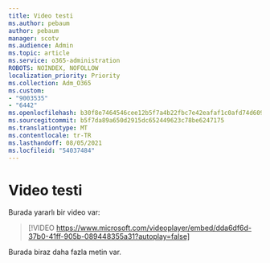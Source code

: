 ```yaml
---
title: Video testi
ms.author: pebaum
author: pebaum
manager: scotv
ms.audience: Admin
ms.topic: article
ms.service: o365-administration
ROBOTS: NOINDEX, NOFOLLOW
localization_priority: Priority
ms.collection: Adm_O365
ms.custom:
- "9003535"
- "6442"
ms.openlocfilehash: b30f8e7464546cee12b5f7a4b22fbc7e42eafaf1c0afd74d609637c006f57b80
ms.sourcegitcommit: b5f7da89a650d2915dc652449623c78be6247175
ms.translationtype: MT
ms.contentlocale: tr-TR
ms.lasthandoff: 08/05/2021
ms.locfileid: "54037484"
---
```

# <a name="video-test"></a>Video testi

Burada yararlı bir video var:

>[!VIDEO https://www.microsoft.com/videoplayer/embed/dda6df6d-37b0-41ff-905b-089448355a31?autoplay=false]

Burada biraz daha fazla metin var.
